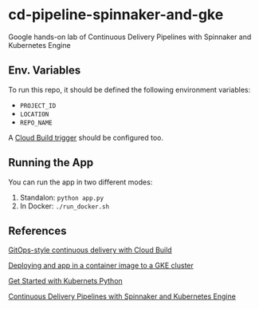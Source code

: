 # cd-pipeline-spinnaker-and-gke
Google hands-on lab of Continuous Delivery Pipelines with Spinnaker and Kubernetes Engine

## Env. Variables

To run this repo, it should be defined the following environment variables:

- `PROJECT_ID`
- `LOCATION`
- `REPO_NAME`

A [Cloud Build trigger](https://cloud.google.com/build/docs/automating-builds/create-manage-triggers) should be configured too.

## Running the App

You can run the app in two different modes:

1. Standalon: `python app.py`
2. In Docker: `./run_docker.sh`


## References

[GitOps-style continuous delivery with Cloud Build](https://cloud.google.com/kubernetes-engine/docs/tutorials/gitops-cloud-build)

[Deploying and app in a container image to a GKE cluster](https://cloud.google.com/kubernetes-engine/docs/quickstarts/deploy-app-container-image#python)

[Get Started with Kubernets Python](https://kubernetes.io/blog/2019/07/23/get-started-with-kubernetes-using-python/)

[Continuous Delivery Pipelines with Spinnaker and Kubernetes Engine](https://www.cloudskillsboost.google/focuses/552?locale=en&parent=catalog)
